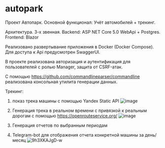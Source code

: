 # autopark
Проект Автопарк.
Основной функционал: Учёт автомобилей + трекинг.

Архитектура.
3-х звенная.
Backend: ASP NET Core 5.0 WebApi + Postgres.
Frontend: Blazor

Реализовано развертывание приложения в Docker (Docker Compose).
Для доступа к Api предусмотрен SwaggerUI.

В проекте реализована авторизация и аутентификация для пользователей с ролью Manager, защита от CSRF-атак.

С помощью https://github.com/commandlineparser/commandline реализована консольная утилита генерации данных.


Трекинг: 
1) показ трека машины с помощью Yandex Static API 
![image](https://github.com/kvarlamov/autopark/assets/50484980/96bacd89-d7c9-43a6-9b09-021ba582fe36)

2) Генерация трека в реальном времени с привязкой к реальным дорогам с помощью https://openrouteservice.org/
   ![image](https://github.com/kvarlamov/autopark/assets/50484980/fc15dc19-2485-4182-a06f-6a442ec70ff3)

3) Генерация отчетов по выбранным периодам

4) Telegram-bot для отображения отчета конкретной машины за день/месяц
![9h3XKAJgD-w](https://github.com/kvarlamov/autopark/assets/50484980/99099cc3-f10c-4260-bc92-bdcffeed8608)
